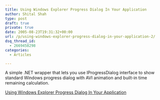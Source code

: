 ```yaml
---
title: Using Windows Explorer Progress Dialog In Your Application
author: Shital Shah
type: post
draft: true
private: true
date: 2005-08-23T19:31:32+00:00
url: /p/using-windows-explorer-progress-dialog-in-your-application-2/
dsq_thread_id:
  - 2669458298
categories:
  - Articles

---
```

A simple .NET wrapper that lets you use IProgressDialog interface to show standard Windows progress dialog with AVI animation and built-in time remaining calculation.

[Using Windows Explorer Progress Dialog In Your Application][1]

 [1]: http://www.codeproject.com/Articles/9298/Using-Windows-Explorer-Progress-Dialog-In-Your-App